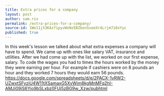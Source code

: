 ```yaml
---
title: Extra prices for a company
layout: post
author: sam.rix
permalink: /extra-prices-for-a-company/
source-id: 1We11jX3KAzfipyvWoNzEBZbonSveeXr4Lrjm7i6xYyc
published: true
---
```

In this week's lesson we talked about what extra expenses a company will have to spend. We came up with ones like salary VAT, insurance and utilities. After we had come up with the list, we worked on our first expense, salary. To code the wages you had to times the hours worked by the money they were earning per hour. For example if cashiers were on 8 pounds an hour and they worked 7 hours they would earn 56 pounds.
https://docs.google.com/spreadsheets/d/e/2PACX-1vRW2-UZwxtSFyziU4W11tXSamaxG5XvWim8kgMnMFq2hI-AMJi09iS6Yio9bSLxbz0FUj5zBG9w_Xzw/pubhtml
